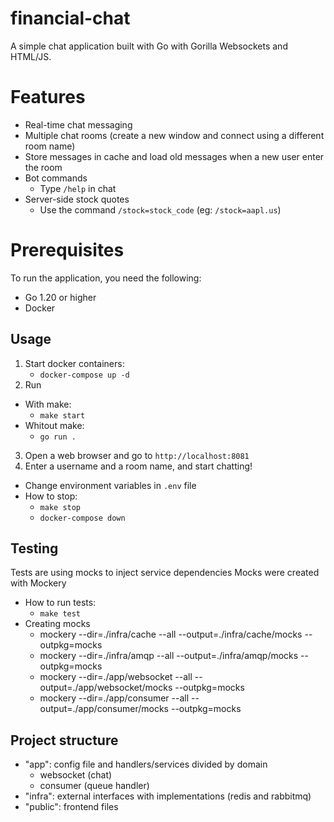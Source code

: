# financial-chat

A simple chat application built with Go with Gorilla Websockets and HTML/JS.

# Features
- Real-time chat messaging
- Multiple chat rooms (create a new window and connect using a different room name)
- Store messages in cache and load old messages when a new user enter the room
- Bot commands
    - Type `/help` in chat
- Server-side stock quotes
    - Use the command `/stock=stock_code` (eg: `/stock=aapl.us`)

# Prerequisites
To run the application, you need the following:
- Go 1.20 or higher
- Docker

## Usage
1. Start docker containers:
    - `docker-compose up -d`
2. Run
- With make:
    - `make start`
- Whitout make: 
    - `go run .`

3. Open a web browser and go to `http://localhost:8081`
4. Enter a username and a room name, and start chatting!

- Change environment variables in `.env` file
- How to stop:
    - `make stop`
    - `docker-compose down`

## Testing
Tests are using mocks to inject service dependencies
Mocks were created with Mockery

- How to run tests:
    - `make test`
- Creating mocks
    - mockery --dir=./infra/cache --all --output=./infra/cache/mocks --outpkg=mocks
    - mockery --dir=./infra/amqp --all --output=./infra/amqp/mocks --outpkg=mocks
    - mockery --dir=./app/websocket --all --output=./app/websocket/mocks --outpkg=mocks
    - mockery --dir=./app/consumer --all --output=./app/consumer/mocks --outpkg=mocks

## Project structure
- "app": config file and handlers/services divided by domain 
    - websocket (chat)
    - consumer (queue handler)
- "infra": external interfaces with implementations (redis and rabbitmq)
- "public": frontend files
